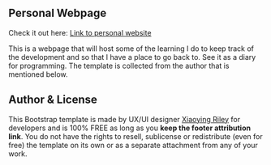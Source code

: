 ## Personal Webpage
Check it out here: [Link to personal website](https://roverwillemars.github.io/docs-page.html#section-1)

This is a webpage that will host some of the learning I do to keep track of the development and so that I have a place to go back to. See it as a diary for programming. The template is collected from the author that is mentioned below. 

## Author & License

This Bootstrap template is made by UX/UI designer [Xiaoying Riley](https://twitter.com/3rdwave_themes) for developers and is 100% FREE as long as you **keep the footer attribution link**. You do not have the rights to resell, sublicense or redistribute (even for free) the template on its own or as a separate attachment from any of your work.
